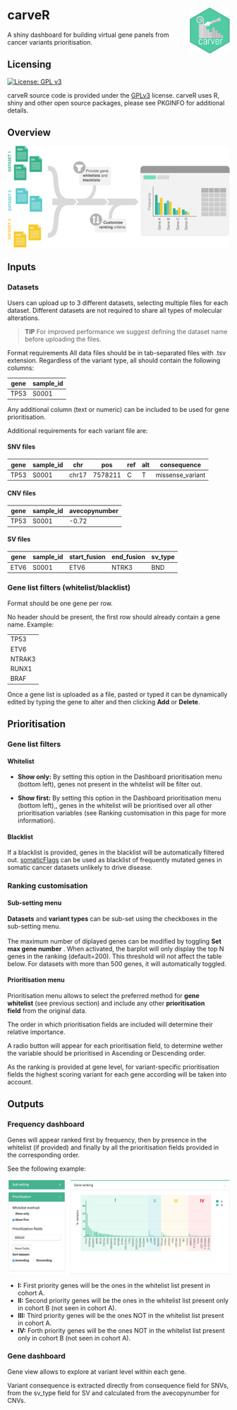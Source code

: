 # carveR <img src="www/carver_hexsticker.png" align="right" height="104"/>

A shiny dashboard for building virtual gene panels from cancer variants prioritisation.

## Licensing

[![License: GPL v3](https://img.shields.io/badge/License-GPLv3-green.svg)](https://www.gnu.org/licenses/gpl-3.0)

carveR source code is provided under the [GPLv3](https://github.com/CCICB/introme/blob/master/LICENSE) license. carveR uses R, shiny and other open source packages, please see PKGINFO for additional details.

## Overview

![](www/300ppi/homepage_workflow.png)

## Inputs

### Datasets

Users can upload up to 3 different datasets, selecting multiple files for each dataset. Different datasets are not required to share all types of molecular alterations.

> **TIP** For improved performance we suggest defining the dataset name before uploading the files.

Format requirements All data files should be in tab-separated files with .tsv extension. Regardless of the variant type, all should contain the following columns:

| gene | sample_id |
|------|-----------|
| TP53 | S0001     |

Any additional column (text or numeric) can be included to be used for gene prioritisation.

Additional requirements for each variant file are:

#### SNV files

| gene | sample_id | chr   | pos     | ref | alt | consequence      |
|------|-----------|-------|---------|-----|-----|------------------|
| TP53 | S0001     | chr17 | 7578211 | C   | T   | missense_variant |

#### CNV files

| gene | sample_id | avecopynumber |
|------|-----------|---------------|
| TP53 | S0001     | -0.72         |

#### SV files

| gene | sample_id | start_fusion | end_fusion | sv_type |
|------|-----------|--------------|------------|---------|
| ETV6 | S0001     | ETV6         | NTRK3      | BND     |

### Gene list filters (whitelist/blacklist)

Format should be one gene per row.

No header should be present, the first row should already contain a gene name. Example:

|        |
|--------|
| TP53   |
| ETV6   |
| NTRAK3 |
| RUNX1  |
| BRAF   |

Once a gene list is uploaded as a file, pasted or typed it can be dynamically edited by typing the gene to alter and then clicking **Add** or **Delete**.

## Prioritisation

### Gene list filters

#### **Whitelist**

-   **Show only:** By setting this option in the Dashboard prioritisation menu (bottom left), genes not present in the whitelist will be filter out. 

-   **Show first:** By setting this option in the Dashboard prioritisation menu (bottom left),, genes in the whitelist will be prioritised over all other prioritisation variables (see Ranking customisation in this page for more information). 

#### **Blacklist**

If a blacklist is provided, genes in the blacklist will be automatically filtered out. [somaticFlags](https://github.com/CCICB/somaticflags) can be used as blacklist of frequently mutated genes in somatic cancer datasets unlikely to drive disease.

### Ranking customisation

#### **Sub-setting menu**

**Datasets** and **variant types** can be sub-set using the checkboxes in the sub-setting menu. \
\
The maximum number of diplayed genes can be modified by toggling **Set max gene number** . When activated, the barplot will only display the top N genes in the ranking (default=200). This threshold will not affect the table below. For datasets with more than 500 genes, it will automatically toggled. 

#### **Prioritisation menu**

Prioritisation menu allows to select the preferred method for **gene whitelist** (see previous section) and include any other **prioritisation field** from the original data. 

The order in which prioritisation fields are included will determine their relative importance.

A radio button will appear for each prioritisation field, to determine wether the variable should be prioritised in Ascending or Descending order.

As the ranking is provided at gene level, for variant-specific prioritisation fields the highest scoring variant for each gene according will be taken into account.

## Outputs

### Frequency dashboard

Genes will appear ranked first by frequency, then by presence in the whitelist (if provided) and finally by all the prioritisation fields provided in the corresponding order.

See the following example:

![](www/300ppi/userGuide-ranking.png)

-   **I:** First priority genes will be the ones in the whitelist list present in cohort A.
-   **II:** Second priority genes will be the ones in the whitelist list present only in cohort B (not seen in cohort A).
-   **III:** Third priority genes will be the ones NOT in the whitelist list present in cohort A.
-   **IV:** Forth priority genes will be the ones NOT in the whitelist list present only in cohort B (not seen in cohort A).

### Gene dashboard

Gene view allows to explore at variant level within each gene.

Variant consequence is extracted directly from consequence field for SNVs, from the sv_type field for SV and calculated from the avecopynumber for CNVs.
